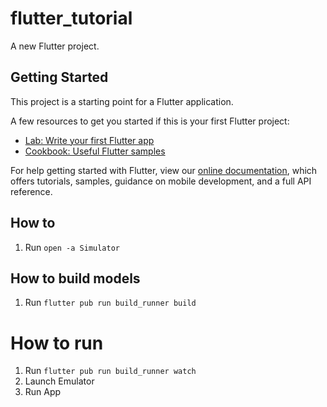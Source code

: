 # flutter_tutorial

A new Flutter project.

## Getting Started

This project is a starting point for a Flutter application.

A few resources to get you started if this is your first Flutter project:

- [Lab: Write your first Flutter app](https://flutter.dev/docs/get-started/codelab)
- [Cookbook: Useful Flutter samples](https://flutter.dev/docs/cookbook)

For help getting started with Flutter, view our
[online documentation](https://flutter.dev/docs), which offers tutorials,
samples, guidance on mobile development, and a full API reference.

## How to

1. Run `open -a Simulator`

## How to build models

1. Run `flutter pub run build_runner build`

# How to run

1. Run `flutter pub run build_runner watch`
2. Launch Emulator
3. Run App
